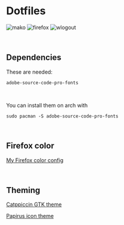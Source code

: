 # Dotfiles

![mako](https://github.com/dormant-chicken/Dotfiles/blob/main/assets/mako.png)
![firefox](https://github.com/dormant-chicken/Dotfiles/blob/main/assets/Firefox.png)
![wlogout](https://github.com/dormant-chicken/Dotfiles/blob/main/assets/wlogout.png)

<br>

## Dependencies

These are needed:

`adobe-source-code-pro-fonts`

<br>

You can install them on arch with
```
sudo pacman -S adobe-source-code-pro-fonts
```

<br>

## Firefox color
[My Firefox color config](https://color.firefox.com/?theme=XQAAAAI6BAAAAAAAAABBqYhm849SCicxcUcPX38oKRicm6da8pFtMcajvXaAE3RJ0F_F447xQs-L1kFlGgDKq4IIvWciiy4upusW7OvXIRinrLrwLvjXB37kvhN5C6jw-f5WoyuyTr5CQbzFdUnkToAgQn_x3hD6G4YEveFkUNXPgwJvLsTH5kPOam1hsoz2MW5zaBV0EcVeF_ODYe5tU0_FVUv4EW1o03WpxuJooT2RIxd1efJaA0O9U4ks31OP_4iiQaX9BbfK2LR9khmpJLoBuvRls7pWp3Iqtjddn5pJqK6GIGrnx3WPUCO1MM_Ez5P0NLrtRmz5oh3Hxd0Mmn5A_MCF3RY58lf3UEiYWK9jexWRM1P_H0EeZW01KOY9HZqBwfXr_v3OD-jrKtkoA2MVDBROcb1X1cEx4W-5EaOzaBuNxhZihaoAuw5Ox7pe5CfHieTN6amPGv8vp0TviTU2cS8V4BGOzr8WGNVBBbv2-Bb-16yU4F9cnKtSp8r56u4jjIDnHenkee57jJPTOUhFCKP7yZoWx8sw9oh7olI44puqad31jzegRml6532I1Ff8Aa61)

<br>

## Theming

[Catppiccin GTK theme](https://github.com/catppuccin/gtk/releases)

[Papirus icon theme](https://www.gnome-look.org/p/1166289)
